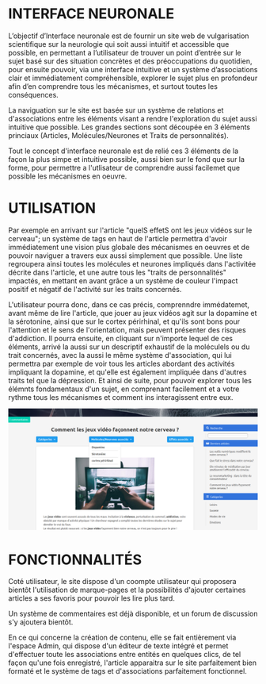 # INTERFACE NEURONALE

L’objectif d’Interface neuronale est de fournir un site web de vulgarisation scientifique sur la neurologie qui soit aussi intuitif et accessible que possible, en permettant a l’utilisateur de trouver un point d’entrée sur le sujet basé sur des situation concrètes et des préoccupations du quotidien, pour ensuite pouvoir, via une interface intuitive et un système d’associations clair et immédiatement compréhensible, explorer le sujet plus en profondeur afin d’en comprendre tous les mécanismes, et surtout toutes les conséquences. 

La naviguation sur le site est basée sur un système de relations et d'associations entre les éléments visant a rendre l'exploration du sujet aussi intuitive que possible. Les grandes sections sont découpée en 3 éléments princiaux (Articles, Molécules/Neurones et Traits de personnalités).

Tout le concept d'interface neuronale est de relié ces 3 éléments de la façon la plus simpe et intuitive possible, aussi bien sur le fond que sur la forme, pour permettre a l'utlisateur de comprendre aussi facilemet que possible les mécanismes en oeuvre.

# UTILISATION

Par exemple en arrivant sur l'article "quelS effetS ont les jeux vidéos sur le cerveau"; un système de tags en haut de l'article permettra d'avoir immédiatement une vision plus globale des mécanismes en oeuvres et de pouvoir naviguer a travers eux aussi simplement que possible. Une liste regroupera ainsi toutes les molécules et neurones impliqués dans l'activitée décrite dans l'article, et une autre tous les "traits de personnalités" impactés, en mettant en avant grâce a un système de couleur l'impact positif et négatif de l'activité sur les traits concernés.

L'utilisateur pourra donc, dans ce cas précis, comprenndre immédatemet, avant même de lire l'article, que jouer au jeux vidéos agit sur la dopamine et la sérotonine, ainsi que sur le cortex périrhinal, et qu'ils sont bons pour l'attention et le sens de l'orientation, mais peuvent présenter des risques d'addiction. Il pourra ensuite, en cliquant sur n'importe lequel de ces éléments, arrivé la aussi sur un descriptif exhaustif de la moléculels ou du trait concernés, avec la aussi le même système d'association, qui lui permettra par exemple de voir tous les articles abordant des activités impliquant la dopamine, et qu'elle est également impliquée dans d'autres traits tel que la dépression. Et ainsi de suite, pour pouvoir explorer tous les élémnts fondamentaux d'un sujet, en comprenant facilement et a votre rythme tous les mécanismes et comment ins interagissent entre eux.

![alt text](https://raw.githubusercontent.com/thommyeh/Neuro/develop/storage/jeux.png)

# FONCTIONNALITÉS

Coté utilisateur, le site dispose d'un coompte utilisateur qui proposera bientôt l'utilisation de marque-pages et la possibilités d'ajouter certaines articles a ses favoris pour pouvoir les lire plus tard.

Un système de commentaires est déjà disponible, et un forum de discussion s'y ajoutera bientôt.

En ce qui concerne la création de contenu, elle se fait entièrement via l'espace Admin, qui dispose d'un éditeur de texte intégré et permet d'effectuer toute les associations entre entités en quelques clics, de tel façon qu'une fois enregistré, l'article apparaitra sur le site parfaitement bien formaté et le système de tags et d'associations parfaitement fonctionnel.


